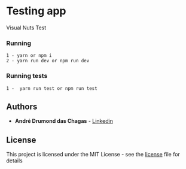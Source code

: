 # Testing app

Visual Nuts Test

### Running

```
1 - yarn or npm i
2 - yarn run dev or npm run dev

```

### Running tests

```
1 -  yarn run test or npm run test

```

## Authors

- **André Drumond das Chagas** - [Linkedin](https://www.linkedin.com/in/andre-drumond/)

## License

This project is licensed under the MIT License - see the [license](license) file for details